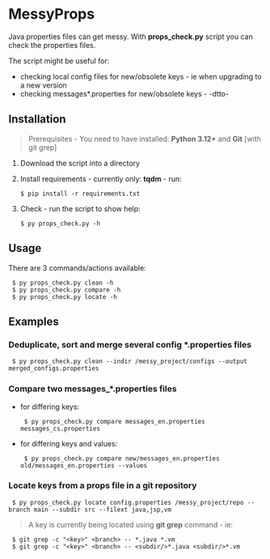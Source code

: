 # MessyProps

Java properties files can get messy. With **props_check.py** script you can check the properties files.

The script might be useful for:
- checking local config files for new/obsolete keys - ie when upgrading to a new version
- checking messages*.properties for new/obsolete keys - -dtto-

## Installation

> Prerequisites - You need to have installed: **Python 3.12+** and **Git** [with git grep]

1. Download the script into a directory
2. Install requirements - currently only: **tqdm** - run:

       $ pip install -r requirements.txt

3. Check - run the script to show help:

       $ py props_check.py -h

## Usage

There are 3 commands/actions available:

     $ py props_check.py clean -h
     $ py props_check.py compare -h
     $ py props_check.py locate -h

## Examples

### Deduplicate, sort and merge several config *.properties files

     $ py props_check.py clean --indir /messy_project/configs --output merged_configs.properties

### Compare two messages_*.properties files 

- for differing keys:

       $ py props_check.py compare messages_en.properties messages_cs.properties

- for differing keys and values:

       $ py props_check.py compare new/messages_en.properties old/messages_en.properties --values 

### Locate keys from a props file in a git repository

     $ py props_check.py locate config.properties /messy_project/repo --branch main --subdir src --filext java,jsp,vm

> A key is currently being located using **git grep** command - ie:

     $ git grep -c "<key>" <branch> -- *.java *.vm 
     $ git grep -c "<key>" <branch> -- <subdir/>*.java <subdir/>*.vm
